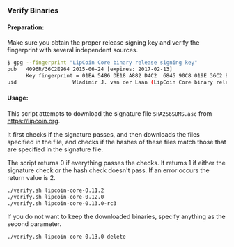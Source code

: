 ### Verify Binaries

#### Preparation:

Make sure you obtain the proper release signing key and verify the fingerprint with several independent sources.

```sh
$ gpg --fingerprint "LipCoin Core binary release signing key"
pub   4096R/36C2E964 2015-06-24 [expires: 2017-02-13]
      Key fingerprint = 01EA 5486 DE18 A882 D4C2  6845 90C8 019E 36C2 E964
uid                  Wladimir J. van der Laan (LipCoin Core binary release signing key) <laanwj@gmail.com>
```

#### Usage:

This script attempts to download the signature file `SHA256SUMS.asc` from https://lipcoin.org.

It first checks if the signature passes, and then downloads the files specified in the file, and checks if the hashes of these files match those that are specified in the signature file.

The script returns 0 if everything passes the checks. It returns 1 if either the signature check or the hash check doesn't pass. If an error occurs the return value is 2.


```sh
./verify.sh lipcoin-core-0.11.2
./verify.sh lipcoin-core-0.12.0
./verify.sh lipcoin-core-0.13.0-rc3
```

If you do not want to keep the downloaded binaries, specify anything as the second parameter.

```sh
./verify.sh lipcoin-core-0.13.0 delete
```
